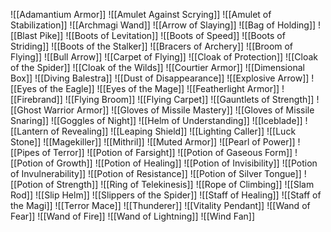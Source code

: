 
![[Adamantium Armor]]
![[Amulet Against Scrying]]
![[Amulet of Stabilization]]
![[Archmagi Wand]]
![[Arrow of Slaying]]
![[Bag of Holding]]
![[Blast Pike]]
![[Boots of Levitation]]
![[Boots of Speed]]
![[Boots of Striding]]
![[Boots of the Stalker]]
![[Bracers of Archery]]
![[Broom of Flying]]
![[Bull Arrow]]
![[Carpet of Flying]]
![[Cloak of Protection]]
![[Cloak of the Spider]]
![[Cloak of the Wilds]]
![[Courtier Armor]]
![[Dimensional Box]]
![[Diving Balestra]]
![[Dust of Disappearance]]
![[Explosive Arrow]]
![[Eyes of the Eagle]]
![[Eyes of the Mage]]
![[Featherlight Armor]]
![[Firebrand]]
![[Flying Broom]]
![[Flying Carpet]]
![[Gauntlets of Strength]]
![[Ghost Warrior Armor]]
![[Gloves of Missile Mastery]]
![[Gloves of Missile Snaring]]
![[Goggles of Night]]
![[Helm of Understanding]]
![[Iceblade]]
![[Lantern of Revealing]]
![[Leaping Shield]]
![[Lighting Caller]]
![[Luck Stone]]
![[Magekiller]]
![[Mithril]]
![[Muted Armor]]
![[Pearl of Power]]
![[Pipes of Terror]]
![[Potion of Farsight]]
![[Potion of Gaseous Form]]
![[Potion of Growth]]
![[Potion of Healing]]
![[Potion of Invisibility]]
![[Potion of Invulnerability]]
![[Potion of Resistance]]
![[Potion of Silver Tongue]]
![[Potion of Strength]]
![[Ring of Telekinesis]]
![[Rope of Climbing]]
![[Slam Rod]]
![[Slip Helm]]
![[Slippers of the Spider]]
![[Staff of Healing]]
![[Staff of the Magi]]
![[Terror Mace]]
![[Thunderer]]
![[Vitality Pendant]]
![[Wand of Fear]]
![[Wand of Fire]]
![[Wand of Lightning]]
![[Wind Fan]]